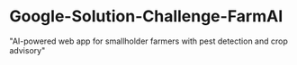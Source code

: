 # Google-Solution-Challenge-FarmAI
"AI-powered web app for smallholder farmers with pest detection and crop advisory"
